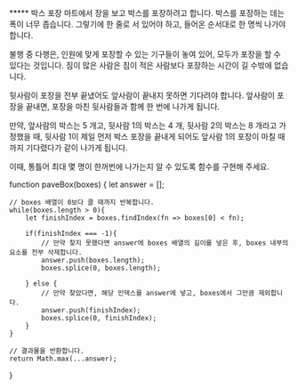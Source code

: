 ***** 박스 포장
<a>마트에서 장을 보고 박스를 포장하려고 합니다. 박스를 포장하는 데는 폭이 너무 좁습니다. 그렇기에 한 줄로 서 있어야 하고, 들어온 순서대로 한 명씩 나가야 합니다.

불행 중 다행은, 인원에 맞게 포장할 수 있는 기구들이 놓여 있어, 모두가 포장을 할 수 있다는 것입니다. 짐이 많은 사람은 짐이 적은 사람보다 포장하는 시간이 길 수밖에 없습니다.

뒷사람이 포장을 전부 끝냈어도 앞사람이 끝내지 못하면 기다려야 합니다. 앞사람이 포장을 끝내면, 포장을 마친 뒷사람들과 함께 한 번에 나가게 됩니다.

만약, 앞사람의 박스는 5 개고, 뒷사람 1의 박스는 4 개, 뒷사람 2의 박스는 8 개라고 가정했을 때, 뒷사람 1이 제일 먼저 박스 포장을 끝내게 되어도 앞사람 1의 포장이 마칠 때까지 기다렸다가 같이 나가게 됩니다.

이때, 통틀어 최대 몇 명이 한꺼번에 나가는지 알 수 있도록 함수를 구현해 주세요.
</a>

function paveBox(boxes) {
    let answer = [];
    
    // boxes 배열이 0보다 클 때까지 반복합니다.
    while(boxes.length > 0){
        let finishIndex = boxes.findIndex(fn => boxes[0] < fn);
        
        if(finishIndex === -1){
            // 만약 찾지 못했다면 answer에 boxes 배열의 길이를 넣은 후, boxes 내부의 요소를 전부 삭제합니다.
            answer.push(boxes.length);
            boxes.splice(0, boxes.length);

        } else {
            // 만약 찾았다면, 해당 인덱스를 answer에 넣고, boxes에서 그만큼 제외합니다.
            answer.push(finishIndex);
            boxes.splice(0, finishIndex);
        }
    }

    // 결과물을 반환합니다.
    return Math.max(...answer);
}